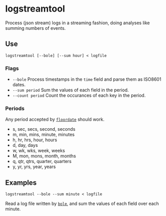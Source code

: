 logstreamtool
=============

Process (json stream) logs in a streaming fashion, doing analyses like summing
numbers of events.

Use
-----

```shell
logstreamtool [--bole] [--sum hour] < logfile
```

### Flags

* `--bole` Process timestamps in the `time` field and parse them as ISO8601 dates.
* `--sum period` Sum the values of each field in the period.
* `--count period` Count the occurances of each key in the period.

### Periods

Any period accepted by [`floordate`](https://npmjs.com/packages/floordate) should work.

* s, sec, secs, second, seconds
* m, min, mins, minute, minutes
* h, hr, hrs, hour, hours
* d, day, days
* w, wk, wks, week, weeks
* M, mon, mons, month, months
* q, qtr, qtrs, quarter, quarters
* y, yr, yrs, year, years

Examples
--------

```shell
logstreamtool --bole --sum minute < logfile
```

Read a log file written by [`bole`](https://npmjs.com/packages/bole), and sum
the values of each field over each minute.


